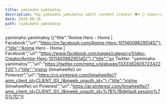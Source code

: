 ```yaml
---
title: yamimaho yamimatoy
description: Top yamimaho yamimatoy adult content creator 👁♐️ 👑 subscribe yamimaho yamimatoy to my porn site below IG yamimaho yamimatoy
date: 2019-08-26
path: /yamimaho yamimatoy
---
```


yamimaho yamimatoy
[{"title":"Anime Hero - Home | Facebook","url":"https://m.facebook.com/Anime-Hero-101140098295145/"},{"title":"Anime Hero - Home | Facebook","url":"https://www.facebook.com/pages/category/Video-Creator/Anime-Hero-101140098295145/"},{"title":"on Twitter: \"yamimaho yamimatoy\"","url":"https://twitter.com/remz_y/statuses/1333382605723422720"},{"title":"irish𖠌 (limwheelfei) on Pinterest","url":"https://co.pinterest.com/limwheelfei/?amp_client_id=CLIENT_ID(_)&mweb_unauth_id="},{"title":"irish𖠌 (limwheelfei) on Pinterest","url":"https://ar.pinterest.com/limwheelfei/?amp_client_id=CLIENT_ID(_)&mweb_unauth_id=%7B%7Bdefault.session%7D%7D"}]

